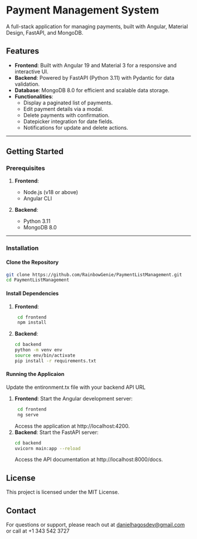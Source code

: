 # Payment Management System

A full-stack application for managing payments, built with Angular, Material
Design, FastAPI, and MongoDB.

## Features

- **Frontend**: Built with Angular 19 and Material 3 for a responsive and
  interactive UI.
- **Backend**: Powered by FastAPI (Python 3.11) with Pydantic for data
  validation.
- **Database**: MongoDB 8.0 for efficient and scalable data storage.
- **Functionalities**:
  - Display a paginated list of payments.
  - Edit payment details via a modal.
  - Delete payments with confirmation.
  - Datepicker integration for date fields.
  - Notifications for update and delete actions.

---

## Getting Started

### Prerequisites

1. **Frontend**:

   - Node.js (v18 or above)
   - Angular CLI

2. **Backend**:
   - Python 3.11
   - MongoDB 8.0

---

### Installation

#### Clone the Repository

```bash
git clone https://github.com/RainbowGenie/PaymentListManagement.git
cd PaymentListManagement
```

#### Install Dependencies

1. **Frontend**:
   ```bash
    cd frontend
    npm install
   ```
2. **Backend**:
   ```bash
   cd backend
   python -m venv env
   source env/bin/activate
   pip install -r requirements.txt
   ```

#### Running the Applicaion

Update the entironment.tx file with your backend API URL

1. **Frontend**: Start the Angular development server:
   ```bash
    cd frontend
    ng serve
   ```
   Access the application at http://localhost:4200.
2. **Backend**: Start the FastAPI server:
   ```bash
   cd backend
   uvicorn main:app --reload
   ```
   Access the API documentation at http://localhost:8000/docs.

## License

This project is licensed under the MIT License.

## Contact

For questions or support, please reach out at danielhagosdev@gmail.com or call
at +1 343 542 3727
